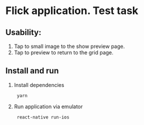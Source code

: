 # Flick application. Test task
## Usability:
1. Tap to small image to the show preview page.
1. Tap to preview to return to the grid page.

## Install and run
1. Install dependencies 

        yarn

2. Run application via emulator

        react-native run-ios
